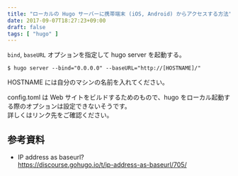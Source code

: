 ```yaml
---
title: "ローカルの Hugo サーバーに携帯端末 (iOS, Android) からアクセスする方法"
date: 2017-09-07T18:27:23+09:00
draft: false
tags: [ "hugo" ]
---
```


```bind```, ```baseURL``` オプションを指定して hugo server を起動する。

```shell
$ hugo server --bind="0.0.0.0" --baseURL="http://[HOSTNAME]/"
```

HOSTNAME には自分のマシンの名前を入れてください。

config.toml は Web サイトをビルドするためのもので、hugo をローカル起動する際のオプションは設定できないそうです。<br />
詳しくはリンク先をご確認ください。

## 参考資料

- IP address as baseurl? <br />
  https://discourse.gohugo.io/t/ip-address-as-baseurl/705/
